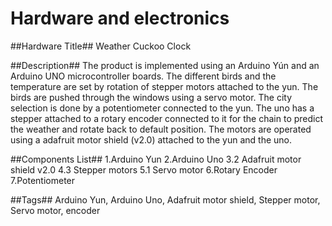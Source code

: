 Hardware and electronics
========================

##Hardware Title##
Weather Cuckoo Clock

##Description##
The product is implemented using an Arduino Yún and an Arduino UNO microcontroller boards. The different birds and the temperature are set by rotation of stepper motors attached to the yun. The birds are pushed through the windows using a servo motor. The city selection is done by a potentiometer connected to the yun. The uno has a stepper attached to a rotary encoder connected to it for the chain to predict the weather and rotate back to default position. The motors are operated using a adafruit motor shield (v2.0) attached to the yun and the uno.

##Components List##
1.Arduino Yun2.Arduino Uno3.2 Adafruit motor shield v2.04.3 Stepper motors5.1 Servo motor6.Rotary Encoder7.Potentiometer##Tags##
Arduino Yun, Arduino Uno, Adafruit motor shield, Stepper motor, Servo motor, encoder


